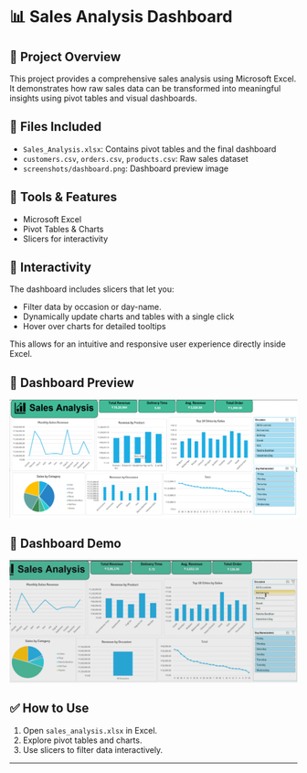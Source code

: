 # 📊 Sales Analysis Dashboard

## 📝 Project Overview
This project provides a comprehensive sales analysis using Microsoft Excel. It demonstrates how raw sales data can be transformed into meaningful insights using pivot tables and visual dashboards.

## 📂 Files Included
- `Sales_Analysis.xlsx`: Contains pivot tables and the final dashboard
- `customers.csv`, `orders.csv`, `products.csv`: Raw sales dataset
- `screenshots/dashboard.png`: Dashboard preview image

## 🔧 Tools & Features
- Microsoft Excel
- Pivot Tables & Charts
- Slicers for interactivity

## 🎯 Interactivity
The dashboard includes slicers that let you:
- Filter data by occasion or day-name.
- Dynamically update charts and tables with a single click
- Hover over charts for detailed tooltips

This allows for an intuitive and responsive user experience directly inside Excel.

## 📸 Dashboard Preview
![Sales Dashboard](Dashboard.png)

## 🎥 Dashboard Demo
![Dashboard Demo](Sales_Analysis.gif)

## ✅ How to Use
1. Open `sales_analysis.xlsx` in Excel.
2. Explore pivot tables and charts.
3. Use slicers to filter data interactively.

---
